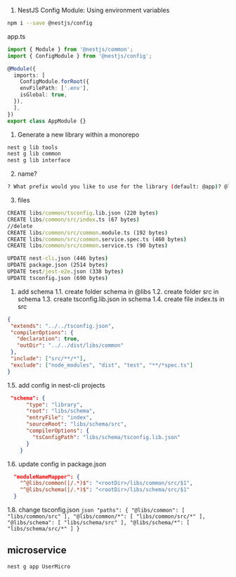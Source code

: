 1. NestJS Config Module: Using environment variables
```sh
npm i --save @nestjs/config
```
app.ts
```ts
import { Module } from '@nestjs/common';
import { ConfigModule } from '@nestjs/config';

@Module({
  imports: [
    ConfigModule.forRoot({
    envFilePath: ['.env'],
    isGlobal: true,
  }),
  ],
})
export class AppModule {}
```
1.  Generate a new library within a monorepo 
```bash
nest g lib tools
nest g lib common
nest g lib interface
```
2. name?
```bash
? What prefix would you like to use for the library (default: @app)? @libs
```
3. files
```cmd
CREATE libs/common/tsconfig.lib.json (220 bytes)
CREATE libs/common/src/index.ts (67 bytes)
//delete
CREATE libs/common/src/common.module.ts (192 bytes)
CREATE libs/common/src/common.service.spec.ts (460 bytes)
CREATE libs/common/src/common.service.ts (90 bytes)

UPDATE nest-cli.json (446 bytes)
UPDATE package.json (2514 bytes)
UPDATE test/jest-e2e.json (338 bytes)
UPDATE tsconfig.json (690 bytes) 
```
1. add schema
 1.1. create folder schema in @libs
 1.2. create folder src in schema
 1.3. create tsconfig.lib.json in schema
 1.4. create file index.ts in src
 ```json
{
  "extends": "../../tsconfig.json",
  "compilerOptions": {
    "declaration": true,
    "outDir": "../../dist/libs/common"
  },
  "include": ["src/**/*"],
  "exclude": ["node_modules", "dist", "test", "**/*spec.ts"]
}
```

1.5. add config   in nest-cli  projects
```json
 "schema": {
      "type": "library",
      "root": "libs/schema",
      "entryFile": "index",
      "sourceRoot": "libs/schema/src",
      "compilerOptions": {
        "tsConfigPath": "libs/schema/tsconfig.lib.json"
      }
    }
```
1.6. update config in package.json
```json
  "moduleNameMapper": {
    "^@libs/common(|/.*)$": "<rootDir>/libs/common/src/$1",
    "^@libs/schema(|/.*)$": "<rootDir>/libs/schema/src/$1"
  }
```
  1.8. change tsconfig.json
    ```json
    "paths": {
      "@libs/common": [
        "libs/common/src"
      ],
      "@libs/common/*": [
        "libs/common/src/*"
      ],
      "@libs/schema": [
        "libs/schema/src"
      ],
      "@libs/schema/*": [
        "libs/schema/src/*"
      ]
    }
    ```
## microservice
```cmd
nest g app UserMicro
```